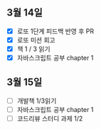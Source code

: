 ## 3월 14일

- [x] 로또 1단계 피드백 반영 후 PR
- [x] 로또 미션 회고
- [x] 책 1 / 3 읽기
- [x] 자바스크립트 공부 chapter 1

## 3월 15일

- [ ] 개발책 1/3읽기
- [ ] 자바스크립트 공부 chapter 1
- [ ] 코드리뷰 스터디 과제 1/2
